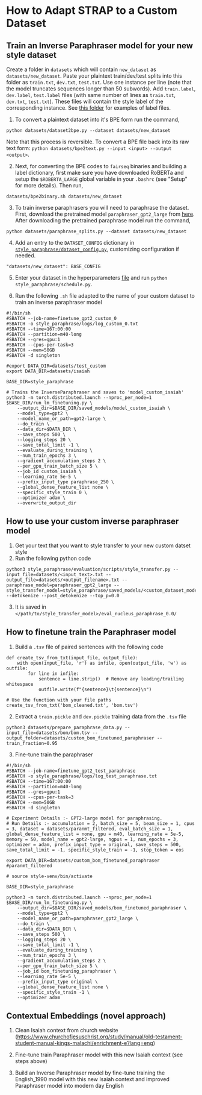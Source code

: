 # How to Adapt STRAP to a Custom Dataset

## Train an Inverse Paraphraser model for your new style dataset

Create a folder in `datasets` which will contain `new_dataset` as `datasets/new_dataset`. Paste your plaintext train/dev/test splits into this folder as `train.txt`, `dev.txt`, `test.txt`. Use one instance per line (note that the model truncates sequences longer than 50 subwords). Add `train.label`, `dev.label`, `test.label` files (with same number of lines as `train.txt`, `dev.txt`, `test.txt`). These files will contain the style label of the corresponding instance. See [this folder](https://drive.google.com/drive/folders/1a7SS3n9Ds3PEcDH7o3rZnWr-AAkVKYZw?usp=sharing) for examples of label files.

1. To convert a plaintext dataset into it's BPE form run the command,

```
python datasets/dataset2bpe.py --dataset datasets/new_dataset
```

Note that this process is reversible. To convert a BPE file back into its raw text form: `python datasets/bpe2text.py --input <input> --output <output>`.

2. Next, for converting the BPE codes to `fairseq` binaries and building a label dictionary, first make sure you have downloaded RoBERTa and setup the `$ROBERTA_LARGE` global variable in your `.bashrc` (see "Setup" for more details). Then run,

```
datasets/bpe2binary.sh datasets/new_dataset
```

3. To train inverse paraphrasers you will need to paraphrase the dataset. First, download the pretrained model `paraphraser_gpt2_large` from [here](https://drive.google.com/drive/folders/12ImHH2kJKw1Vs3rDUSRytP3DZYcHdsZw?usp=sharing). After downloading the pretrained paraphrase model run the command,

```
python datasets/paraphrase_splits.py --dataset datasets/new_dataset
```

4. Add an entry to the `DATASET_CONFIG` dictionary in [`style_paraphrase/dataset_config.py`](style_paraphrase/dataset_config.py), customizing configuration if needed.

```
"datasets/new_dataset": BASE_CONFIG
```

5. Enter your dataset in the hyperparameters [file](https://github.com/martiansideofthemoon/style-transfer-paraphrase/blob/master/style_paraphrase/hyperparameters_config.py#L23) and run `python style_paraphrase/schedule.py`.

6. Run the following `.sh` file adapted to the name of your custom dataset to train an inverse paraphraser model

```
#!/bin/sh
#SBATCH --job-name=finetune_gpt2_custom_0
#SBATCH -o style_paraphrase/logs/log_custom_0.txt
#SBATCH --time=167:00:00
#SBATCH --partition=m40-long
#SBATCH --gres=gpu:1
#SBATCH --cpus-per-task=3
#SBATCH --mem=50GB
#SBATCH -d singleton

#export DATA_DIR=datasets/test_custom
export DATA_DIR=datasets/isaiah

BASE_DIR=style_paraphrase

# Trains the InverseParaphraser and saves to 'model_custom_isaiah'
python3 -m torch.distributed.launch --nproc_per_node=1 $BASE_DIR/run_lm_finetuning.py \
    --output_dir=$BASE_DIR/saved_models/model_custom_isaiah \
    --model_type=gpt2 \
    --model_name_or_path=gpt2-large \
    --do_train \
    --data_dir=$DATA_DIR \
    --save_steps 500 \
    --logging_steps 20 \
    --save_total_limit -1 \
    --evaluate_during_training \
    --num_train_epochs 3 \
    --gradient_accumulation_steps 2 \
    --per_gpu_train_batch_size 5 \
    --job_id custom_isaiah \
    --learning_rate 5e-5 \
    --prefix_input_type paraphrase_250 \
    --global_dense_feature_list none \
    --specific_style_train 0 \
    --optimizer adam \
    --overwrite_output_dir
```

## How to use your custom inverse paraphraser model
1. Get your text that you want to style transfer to your new custom datset style
2. Run the following python code

```
python3 style_paraphrase/evaluation/scripts/style_transfer.py --input_file=datasets/<input_text>.txt --output_file=datasets/<output_filename>.txt --paraphrase_model=paraphraser_gpt2_large --style_transfer_model=style_paraphrase/saved_models/<custom_dataset_model>/<checkpoint_name> --detokenize --post_detokenize --top_p=0.0
```
3. It is saved in `</path/to/style_transfer_model>/eval_nucleus_paraphrase_0.0/`

## How to finetune train the Paraphraser model
1. Build a `.tsv` file of paired sentences with the following code
```
def create_tsv_from_txt(input_file, output_file):
    with open(input_file, 'r') as infile, open(output_file, 'w') as outfile:
        for line in infile:
            sentence = line.strip()  # Remove any leading/trailing whitespace
            outfile.write(f"{sentence}\t{sentence}\n")

# Use the function with your file paths
create_tsv_from_txt('bom_cleaned.txt', 'bom.tsv')
```

2. Extract a `train.pickle` and `dev.pickle` training data from the `.tsv` file

```
python3 datasets/prepare_paraphrase_data.py --input_file=datasets/bom/bom.tsv --output_folder=datasets/custom_bom_finetuned_paraphraser --train_fraction=0.95
```

3. Fine-tune train the paraphraser

```
#!/bin/sh
#SBATCH --job-name=finetune_gpt2_test_paraphrase
#SBATCH -o style_paraphrase/logs/log_test_paraphrase.txt
#SBATCH --time=167:00:00
#SBATCH --partition=m40-long
#SBATCH --gres=gpu:1
#SBATCH --cpus-per-task=3
#SBATCH --mem=50GB
#SBATCH -d singleton

# Experiment Details :- GPT2-large model for paraphrasing.
# Run Details :- accumulation = 2, batch_size = 5, beam_size = 1, cpus = 3, dataset = datasets/paranmt_filtered, eval_batch_size = 1, global_dense_feature_list = none, gpu = m40, learning_rate = 5e-5, memory = 50, model_name = gpt2-large, ngpus = 1, num_epochs = 3, optimizer = adam, prefix_input_type = original, save_steps = 500, save_total_limit = -1, specific_style_train = -1, stop_token = eos

export DATA_DIR=datasets/custom_bom_finetuned_paraphraser #paranmt_filtered

# source style-venv/bin/activate

BASE_DIR=style_paraphrase

python3 -m torch.distributed.launch --nproc_per_node=1 $BASE_DIR/run_lm_finetuning.py \
    --output_dir=$BASE_DIR/saved_models/bom_finetuned_paraphraser \
    --model_type=gpt2 \
    --model_name_or_path=paraphraser_gpt2_large \
    --do_train \
    --data_dir=$DATA_DIR \
    --save_steps 500 \
    --logging_steps 20 \
    --save_total_limit -1 \
    --evaluate_during_training \
    --num_train_epochs 3 \
    --gradient_accumulation_steps 2 \
    --per_gpu_train_batch_size 5 \
    --job_id bom_finetuning_paraphraser \
    --learning_rate 5e-5 \
    --prefix_input_type original \
    --global_dense_feature_list none \
    --specific_style_train -1 \
    --optimizer adam
```

## Contextual Embeddings (novel approach)

1. Clean Isaiah context from church website (https://www.churchofjesuschrist.org/study/manual/old-testament-student-manual-kings-malachi/enrichment-e?lang=eng)

2. Fine-tune train Paraphraser model with this new Isaiah context (see steps above)
3. Build an Inverse Paraphraser model by fine-tune training the English_1990 model with this new Isaiah context and improved Paraphraser model into modern day English
